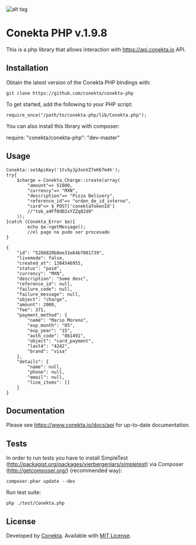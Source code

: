 ![alt tag](https://raw.github.com/conekta/conekta-php/master/readme_files/cover.png)

# Conekta PHP v.1.9.8

This is a php library that allows interaction with https://api.conekta.io API.

## Installation

Obtain the latest version of the Conekta PHP bindings with:

    git clone https://github.com/conekta/conekta-php

To get started, add the following to your PHP script:

    require_once("/path/to/conekta-php/lib/Conekta.php");

You can also install this library with composer:

  require: "conekta/conekta-php": "dev-master"

## Usage
    
    Conekta::setApiKey('1tv5yJp3xnVZ7eK67m4h');
    try{
        $charge = Conekta_Charge::create(array(
            "amount"=> 51000,
            "currency"=> "MXN",
            "description"=> "Pizza Delivery",
            "reference_id"=> "orden_de_id_interno",
            "card"=> $_POST['conektaTokenId']
            //"tok_a4Ff0dD2xYZZq82d9"
        ));
    }catch (Conekta_Error $e){
            echo $e->getMessage();
            //el pago no pudo ser procesado
    }

    {
        "id": "5286828b8ee31e64b7001739",
        "livemode": false,
        "created_at": 1384546955,
        "status": "paid",
        "currency": "MXN",
        "description": "Some desc",
        "reference_id": null,
        "failure_code": null,
        "failure_message": null,
        "object": "charge",
        "amount": 2000,
        "fee": 371,
        "payment_method": {
            "name": "Mario Moreno",
            "exp_month": "05",
            "exp_year": "15",
            "auth_code": "861491",
            "object": "card_payment",
            "last4": "4242",
            "brand": "visa"
        },
        "details": {
            "name": null,
            "phone": null,
            "email": null,
            "line_items": []
        }
    }

## Documentation

Please see https://www.conekta.io/docs/api for up-to-date documentation.

## Tests

In order to run tests you have to install SimpleTest (http://packagist.org/packages/vierbergenlars/simpletest) via Composer (http://getcomposer.org/) (recommended way):

    composer.phar update --dev

Run test suite:

    php ./test/Conekta.php

License
-------
Developed by [Conekta](https://www.conekta.io). Available with [MIT License](LICENSE).